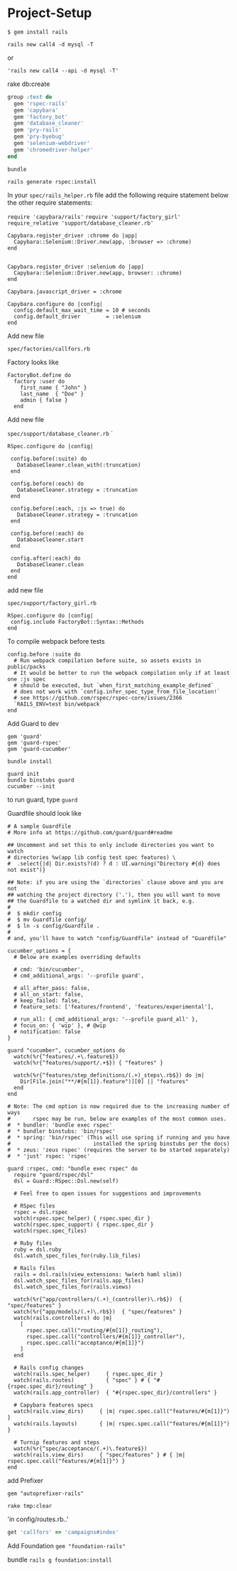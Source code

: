 # Project-Setup


`$ gem install rails`

`rails new call4 -d mysql -T`

or

`'rails new call4 --api -d mysql -T'`

rake db:create

```ruby
group :test do
  gem 'rspec-rails'
  gem 'capybara'
  gem 'factory_bot'
  gem 'database_cleaner'
  gem 'pry-rails'
  gem 'pry-byebug'
  gem 'selenium-webdriver'
  gem 'chromedriver-helper'
end
```

`bundle`

`rails generate rspec:install`

In your `spec/rails_helper.rb` file add the following require statement below the other require statements:

`require 'capybara/rails'`
`require 'support/factory_girl'`
`require_relative 'support/database_cleaner.rb'`
```
Capybara.register_driver :chrome do |app|
  Capybara::Selenium::Driver.new(app, :browser => :chrome)
end


Capybara.register_driver :selenium do |app|
  Capybara::Selenium::Driver.new(app, browser: :chrome)
end

Capybara.javascript_driver = :chrome

Capybara.configure do |config|
  config.default_max_wait_time = 10 # seconds
  config.default_driver        = :selenium
end
```


Add new file

`spec/factories/callfors.rb`

Factory looks like

```
FactoryBot.define do
  factory :user do
    first_name { "John" }
    last_name  { "Doe" }
    admin { false }
  end

```

Add new file 

`spec/support/database_cleaner.rb`
 `
 ```
 RSpec.configure do |config|

  config.before(:suite) do
    DatabaseCleaner.clean_with(:truncation)
  end

  config.before(:each) do
    DatabaseCleaner.strategy = :truncation
  end

  config.before(:each, :js => true) do
    DatabaseCleaner.strategy = :truncation
  end

  config.before(:each) do
    DatabaseCleaner.start
  end

  config.after(:each) do
    DatabaseCleaner.clean
  end
end
 ```
 
 add new file 
 
 `spec/support/factory_girl.rb`
 
 ```
 RSpec.configure do |config|
  config.include FactoryBot::Syntax::Methods
end
```

To compile webpack before tests
```
config.before :suite do
  # Run webpack compilation before suite, so assets exists in public/packs
  # It would be better to run the webpack compilation only if at least one :js spec
  # should be executed, but `when_first_matching_example_defined`
  # does not work with `config.infer_spec_type_from_file_location!`
  # see https://github.com/rspec/rspec-core/issues/2366
  `RAILS_ENV=test bin/webpack`
end
```

Add Guard to dev
```
gem 'guard'
gem 'guard-rspec' 
gem 'guard-cucumber'

bundle install

guard init 
bundle binstubs guard
cucumber --init 
```
to run guard, type ```guard```

Guardfile should look like
```
# A sample Guardfile
# More info at https://github.com/guard/guard#readme

## Uncomment and set this to only include directories you want to watch
# directories %w(app lib config test spec features) \
#  .select{|d| Dir.exists?(d) ? d : UI.warning("Directory #{d} does not exist")}

## Note: if you are using the `directories` clause above and you are not
## watching the project directory ('.'), then you will want to move
## the Guardfile to a watched dir and symlink it back, e.g.
#
#  $ mkdir config
#  $ mv Guardfile config/
#  $ ln -s config/Guardfile .
#
# and, you'll have to watch "config/Guardfile" instead of "Guardfile"

cucumber_options = {
  # Below are examples overriding defaults

  # cmd: 'bin/cucumber',
  # cmd_additional_args: '--profile guard',

  # all_after_pass: false,
  # all_on_start: false,
  # keep_failed: false,
  # feature_sets: ['features/frontend', 'features/experimental'],

  # run_all: { cmd_additional_args: '--profile guard_all' },
  # focus_on: { 'wip' }, # @wip
  # notification: false
}

guard "cucumber", cucumber_options do
  watch(%r{^features/.+\.feature$})
  watch(%r{^features/support/.+$}) { "features" }

  watch(%r{^features/step_definitions/(.+)_steps\.rb$}) do |m|
    Dir[File.join("**/#{m[1]}.feature")][0] || "features"
  end
end

# Note: The cmd option is now required due to the increasing number of ways
#       rspec may be run, below are examples of the most common uses.
#  * bundler: 'bundle exec rspec'
#  * bundler binstubs: 'bin/rspec'
#  * spring: 'bin/rspec' (This will use spring if running and you have
#                          installed the spring binstubs per the docs)
#  * zeus: 'zeus rspec' (requires the server to be started separately)
#  * 'just' rspec: 'rspec'

guard :rspec, cmd: "bundle exec rspec" do
  require "guard/rspec/dsl"
  dsl = Guard::RSpec::Dsl.new(self)

  # Feel free to open issues for suggestions and improvements

  # RSpec files
  rspec = dsl.rspec
  watch(rspec.spec_helper) { rspec.spec_dir }
  watch(rspec.spec_support) { rspec.spec_dir }
  watch(rspec.spec_files)

  # Ruby files
  ruby = dsl.ruby
  dsl.watch_spec_files_for(ruby.lib_files)

  # Rails files
  rails = dsl.rails(view_extensions: %w(erb haml slim))
  dsl.watch_spec_files_for(rails.app_files)
  dsl.watch_spec_files_for(rails.views)

  watch(%r{^app/controllers/(.+)_(controller)\.rb$})  { "spec/features" }
  watch(%r{^app/models/(.+)\.rb$})  { "spec/features" }
  watch(rails.controllers) do |m|
    [
      rspec.spec.call("routing/#{m[1]}_routing"),
      rspec.spec.call("controllers/#{m[1]}_controller"),
      rspec.spec.call("acceptance/#{m[1]}")
    ]
  end

  # Rails config changes
  watch(rails.spec_helper)     { rspec.spec_dir }
  watch(rails.routes)          { "spec" } # { "#{rspec.spec_dir}/routing" }
  watch(rails.app_controller)  { "#{rspec.spec_dir}/controllers" }

  # Capybara features specs
  watch(rails.view_dirs)     { |m| rspec.spec.call("features/#{m[1]}") }
  watch(rails.layouts)       { |m| rspec.spec.call("features/#{m[1]}") }

  # Turnip features and steps
  watch(%r{^spec/acceptance/(.+)\.feature$})
  watch(rails.view_dirs)     { "spec/features" } # { |m| rspec.spec.call("features/#{m[1]}") }
end
```

add Prefixer
```
gem "autoprefixer-rails"

rake tmp:clear
```

'in config/routes.rb..'

```ruby
get 'callfors' => 'campaigns#index'
```

Add Foundation
`gem "foundation-rails"`

bundle
`rails g foundation:install`
